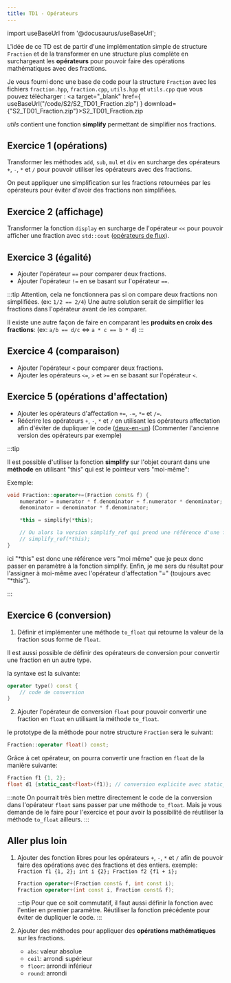 ```yaml
---
title: TD1 - Opérateurs
---
```


import useBaseUrl from '@docusaurus/useBaseUrl';

L'idée de ce TD est de partir d'une implémentation simple de structure `Fraction` et de la transformer en une structure plus complète en surchargeant les **opérateurs** pour pouvoir faire des opérations mathématiques avec des fractions.

Je vous fourni donc une base de code pour la structure `Fraction` avec les fichiers `fraction.hpp`, `fraction.cpp`, `utils.hpp` et `utils.cpp` que vous pouvez télécharger : <a target="_blank" href={ useBaseUrl("/code/S2/S2_TD01_Fraction.zip") } download={"S2_TD01_Fraction.zip"}>S2_TD01_Fraction.zip</a>



*utils* contient une fonction **simplify** permettant de simplifier nos fractions.
## Exercice 1 (opérations)

Transformer les méthodes `add`, `sub`, `mul` et `div` en surcharge des opérateurs `+`, `-`, `*` et `/` pour pouvoir utiliser les opérateurs avec des fractions.

On peut appliquer une simplification sur les fractions retournées par les opérateurs pour éviter d'avoir des fractions non simplifiées.

## Exercice 2 (affichage)

Transformer la fonction `display` en surcharge de l'opérateur `<<` pour pouvoir afficher une fraction avec `std::cout` ([opérateurs de flux](/Lessons/S2/Operators/#opérateurs-de-flux)).

## Exercice 3 (égalité)

- Ajouter l'opérateur `==` pour comparer deux fractions.
- Ajouter l'opérateur `!=` en se basant sur l'opérateur `==`.

:::tip
Attention, cela ne fonctionnera pas si on compare deux fractions non simplifiées. (ex: `1/2 == 2/4`) Une autre solution serait de simplifier les fractions dans l'opérateur avant de les comparer.

Il existe une autre façon de faire en comparant les **produits en croix des fractions**: (ex: `a/b == d/c` \<=> `a * c == b * d`)
:::

## Exercice 4 (comparaison)

- Ajouter l'opérateur `<` pour comparer deux fractions.
- Ajouter les opérateurs `<=`, `>` et `>=` en se basant sur l'opérateur `<`.

## Exercice 5 (opérations d'affectation)

- Ajouter les opérateurs d'affectation `+=`, `-=`, `*=` et `/=`.
- Réécrire les opérateurs `+`, `-`, `*` et `/` en utilisant les opérateurs affectation afin d'éviter de dupliquer le code ([deux-en-un](/Lessons/S2/Operators/#deux-en-un)) (Commenter l'ancienne version des opérateurs par exemple)

:::tip

Il est possible d'utiliser la fonction **simplify** sur l'objet courant dans une **méthode** en utilisant "this" qui est le pointeur vers "moi-même":

Exemple:
```cpp
void Fraction::operator+=(Fraction const& f) {
    numerator = numerator * f.denominator + f.numerator * denominator;
    denominator = denominator * f.denominator;

    *this = simplify(*this);

    // Ou alors la version simplify_ref qui prend une référence d'une fraction à modifier
    // simplify_ref(*this);
}
```

ici "*this" est donc une référence vers "moi même" que je peux donc passer en paramètre à la fonction simplify.
Enfin, je me sers du résultat pour l'assigner à moi-même avec l'opérateur d'affectation "=" (toujours avec "*this").

:::

## Exercice 6 (conversion)

1. Définir et implémenter une méthode `to_float` qui retourne la valeur de la fraction sous forme de `float`.

Il est aussi possible de définir des opérateurs de conversion pour convertir une fraction en un autre type.

la syntaxe est la suivante:

```cpp
operator type() const {
    // code de conversion
}
```

2. Ajouter l'opérateur de conversion `float` pour pouvoir convertir une fraction en `float` en utilisant la méthode `to_float`.

le prototype de la méthode pour notre structure `Fraction` sera le suivant:

```cpp
Fraction::operator float() const;
```

Grâce à cet opérateur, on pourra convertir une fraction en `float` de la manière suivante:

```cpp
Fraction f1 {1, 2};
float d1 {static_cast<float>(f1)}; // conversion explicite avec static_cast
```

:::note
On pourrait très bien mettre directement le code de la conversion dans l'opérateur `float` sans passer par une méthode `to_float`. Mais je vous demande de le faire pour l'exercice et pour avoir la possibilité de réutiliser la méthode `to_float` ailleurs.
:::

## Aller plus loin

1. Ajouter des fonction libres pour les opérateurs `+`, `-`, `*` et `/` afin de pouvoir faire des opérations avec des fractions et des entiers.
    exemple: `Fraction f1 {1, 2}; int i {2}; Fraction f2 {f1 + i};`
    ```cpp
    Fraction operator+(Fraction const& f, int const i);
    Fraction operator+(int const i, Fraction const& f);
    ```

    :::tip
    Pour que ce soit commutatif, il faut aussi définir la fonction avec l'entier en premier paramètre. Réutiliser la fonction précédente pour éviter de dupliquer le code.
    :::

2. Ajouter des méthodes pour appliquer des **opérations mathématiques** sur les fractions.
   - `abs`: valeur absolue
   - `ceil`: arrondi supérieur
   - `floor`: arrondi inférieur
   - `round`: arrondi


